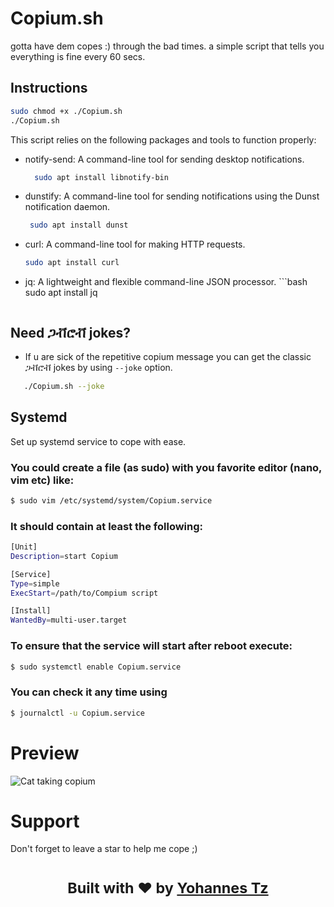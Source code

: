 # Copium.sh
gotta have dem copes :) through the bad times. a simple script that
tells you everything is fine every 60 secs.

## Instructions

```bash
sudo chmod +x ./Copium.sh
./Copium.sh
```
This script relies on the following packages and tools to function properly:

 - notify-send: A command-line tool for sending desktop notifications.
    ```bash
      sudo apt install libnotify-bin
    ```
 - dunstify: A command-line tool for sending notifications using the Dunst notification daemon.
     ```bash
      sudo apt install dunst
    ```
 - curl: A command-line tool for making HTTP requests.
      ```bash
      sudo apt install curl
    ```
 - jq: A lightweight and flexible command-line JSON processor.
       ```bash
      sudo apt install jq
    ```

## Need ጋቭሮቭ jokes?
- If u are sick of the repetitive copium message you can get the classic ጋቭሮቭ jokes by using `--joke` option.

```bash
   ./Copium.sh --joke
```

## Systemd
Set up systemd service to cope with ease.

### You could create a file (as sudo) with you favorite editor (nano, vim etc) like:
```bash 
$ sudo vim /etc/systemd/system/Copium.service
```

### It should contain at least the following:
```bash
[Unit]
Description=start Copium

[Service]
Type=simple
ExecStart=/path/to/Compium script

[Install]
WantedBy=multi-user.target
```

### To ensure that the service will start after reboot execute: 
```bash
$ sudo systemctl enable Copium.service
```

### You can check it any time using
```bash
$ journalctl -u Copium.service
```


# Preview
![Cat taking copium](/copium-cat.gif)

# Support

Don't forget to leave a star to help me cope ;)

<div align="center">
  <h1><sub>Built with ❤︎ by
  <a href="http://yohannestz.netlify.app/">Yohannes Tz</a><h1>
</div>
